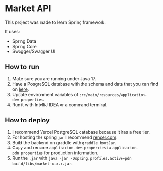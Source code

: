# Market API
This project was made to learn Spring framework.

It uses:   
- Spring Data
- Spring Core
- Swagger/Swagger UI

## How to run
1. Make sure you are running under Java 17.
2. Have a PosgreSQL database with the schema and data that you can find on [here](/schema-data.sql).
3. Update environment variables of `src/main/resources/application-dev.properties`.
4. Run it with IntelliJ IDEA or a command terminal.

## How to deploy
1. I recommend Vercel PostgreSQL database because it has a free tier.
2. For hosting the spring `jar` I recommend [render.com](https://render.com).
3. Build the backend on graddle with `graddle bootJar`.
4. Copy and rename `application-dev.properties` to `application-pdn.properties` for production information. 
5. Run the `.jar` with `java -jar -Dspring.profiles.active=pdn build/libs/market-x.x.x.jar`.